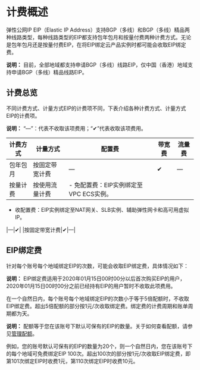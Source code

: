 # 计费概述

弹性公网IP EIP（Elastic IP Address）支持BGP（多线）和BGP（多线）精品两种线路类型，每种线路类型的EIP都支持包年包月和按量付费两种计费方式。无论是包年包月还是按量付费EIP，在将EIP绑定云产品实例时都可能会收取EIP绑定费。

**说明：** 目前，全部地域都支持申请BGP（多线）线路EIP，仅中国（香港）地域支持申请BGP（多线）精品线路EIP。

## 计费总览

不同计费方式、计量方式EIP的计费项不同，下表介绍各种计费方式、计量方式EIP的计费项。

**说明：** “—”：代表不收取该项费用；“✔”代表收取该项费用。

|计费方式|计量方式|配置费|带宽费|流量费|
|----|----|---|---|---|
|包年包月|按固定带宽计费|—|✔|—|
|按量计费|按使用流量计费|-   免配置费：EIP实例绑定至VPC ECS实例。
-   收配置费：EIP实例绑定至NAT网关、SLB实例、辅助弹性网卡和高可用虚拟IP。

|—|✔|
|按固定带宽计费|✔|—|

## EIP绑定费

针对每个账号每个地域绑定EIP的次数，可能会收取EIP绑定费，具体情况如下：

**说明：** EIP绑定费适用于2020年01月15日00时00分以后首次购买EIP的用户，2020年01月15日00时00分之前已经持有EIP的用户暂时不收取此项费用。

在一个自然日内，每个账号每个地域绑定EIP的次数小于等于5倍配额时，不收取EIP绑定费。超出5倍配额的部分按1元/次收取绑定费。绑定费的计费周期和账单周期都为天。

**说明：** 配额等于您在该账号下默认可保有的EIP的数量。关于如何查看配额，请参见[管理配额](/cn.zh-CN/用户指南/管理配额.md)。

例如，您的账号默认可保有的EIP的数量为20个，则一个自然日内，您在该账号下的每个地域可免费绑定EIP 100次。超出100次的部分按1元/次收取EIP绑定费，即第101次绑定EIP时收费1元，第110次绑定EIP时收费10元。

